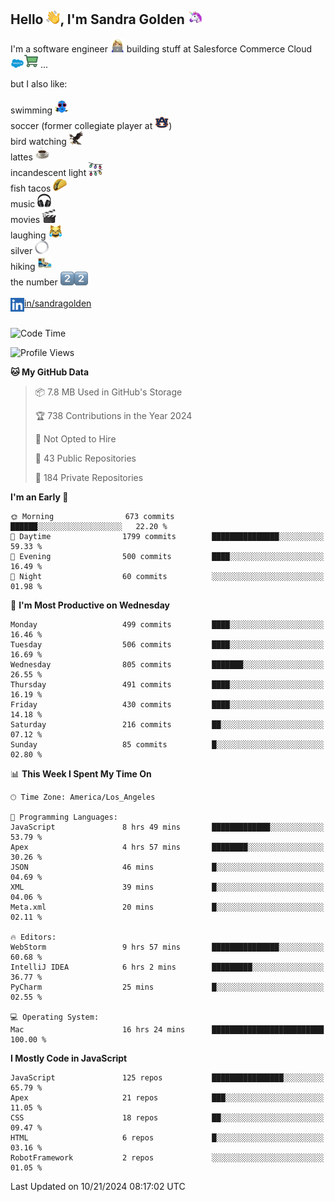 ## Hello <img src="./static/emoji/wave.png" width="22" />, I'm Sandra Golden <img src="./static/emoji/unicorn-face.png" width="22" />

I'm a software engineer <img src="./static/emoji/female-technologist.png" width="22" /> building stuff at Salesforce Commerce Cloud <img src="./static/emoji/salesforce.png" width="22" /><img src="./static/emoji/commerce-cloud.png" width="22" />&nbsp;...

but I also like:<br/><br/>
swimming <img alt="swimming" src="./static/emoji/keep-swimming.png" width="22" /><br/>
soccer  (former collegiate player at <img src="./static/emoji/auburn.png" width="22" />)<br/>
bird watching <img src="./static/emoji/eagle.png" width="22" /><br/>
lattes <img src="./static/emoji/coffee.png" width="22" /><br/>
incandescent light <img src="./static/emoji/lights.png" width="22" /><br/>
fish tacos <img src="./static/emoji/taco.png" width="22" /><br/>
music <img src="./static/emoji/headphones.png" width="22" /><br/>
movies <img src="./static/emoji/movie-clapper.png" width="22" /><br/>
laughing <img src="./static/emoji/joy-cat.png" width="22" /><br/>
silver <img src="./static/emoji/silver-hoop.png" width="22" /><br/>
hiking <img src="./static/emoji/hiker.png" width="22" /><br/>
the number <img src="./static/emoji/two.png" width="22" /><img src="./static/emoji/two.png" width="22" />
<br/><br/>
<img align="left" alt="Sandra Golden | LinkedIn" width="22px" src="./static/emoji/linkedin.png" /> <a href="https://www.linkedin.com/in/sandragolden/">in/sandragolden</a>
<br/><br/>
<!--START_SECTION:waka-->
![Code Time](http://img.shields.io/badge/Code%20Time-676%20hrs%2018%20mins-blue)

![Profile Views](http://img.shields.io/badge/Profile%20Views-0-blue)

**🐱 My GitHub Data** 

> 📦 7.8 MB Used in GitHub's Storage 
 > 
> 🏆 738 Contributions in the Year 2024
 > 
> 🚫 Not Opted to Hire
 > 
> 📜 43 Public Repositories 
 > 
> 🔑 184 Private Repositories 
 > 
**I'm an Early 🐤** 

```text
🌞 Morning                673 commits         ██████░░░░░░░░░░░░░░░░░░░   22.20 % 
🌆 Daytime                1799 commits        ███████████████░░░░░░░░░░   59.33 % 
🌃 Evening                500 commits         ████░░░░░░░░░░░░░░░░░░░░░   16.49 % 
🌙 Night                  60 commits          ░░░░░░░░░░░░░░░░░░░░░░░░░   01.98 % 
```
📅 **I'm Most Productive on Wednesday** 

```text
Monday                   499 commits         ████░░░░░░░░░░░░░░░░░░░░░   16.46 % 
Tuesday                  506 commits         ████░░░░░░░░░░░░░░░░░░░░░   16.69 % 
Wednesday                805 commits         ███████░░░░░░░░░░░░░░░░░░   26.55 % 
Thursday                 491 commits         ████░░░░░░░░░░░░░░░░░░░░░   16.19 % 
Friday                   430 commits         ████░░░░░░░░░░░░░░░░░░░░░   14.18 % 
Saturday                 216 commits         ██░░░░░░░░░░░░░░░░░░░░░░░   07.12 % 
Sunday                   85 commits          █░░░░░░░░░░░░░░░░░░░░░░░░   02.80 % 
```


📊 **This Week I Spent My Time On** 

```text
🕑︎ Time Zone: America/Los_Angeles

💬 Programming Languages: 
JavaScript               8 hrs 49 mins       █████████████░░░░░░░░░░░░   53.79 % 
Apex                     4 hrs 57 mins       ████████░░░░░░░░░░░░░░░░░   30.26 % 
JSON                     46 mins             █░░░░░░░░░░░░░░░░░░░░░░░░   04.69 % 
XML                      39 mins             █░░░░░░░░░░░░░░░░░░░░░░░░   04.06 % 
Meta.xml                 20 mins             █░░░░░░░░░░░░░░░░░░░░░░░░   02.11 % 

🔥 Editors: 
WebStorm                 9 hrs 57 mins       ███████████████░░░░░░░░░░   60.68 % 
IntelliJ IDEA            6 hrs 2 mins        █████████░░░░░░░░░░░░░░░░   36.77 % 
PyCharm                  25 mins             █░░░░░░░░░░░░░░░░░░░░░░░░   02.55 % 

💻 Operating System: 
Mac                      16 hrs 24 mins      █████████████████████████   100.00 % 
```

**I Mostly Code in JavaScript** 

```text
JavaScript               125 repos           ████████████████░░░░░░░░░   65.79 % 
Apex                     21 repos            ███░░░░░░░░░░░░░░░░░░░░░░   11.05 % 
CSS                      18 repos            ██░░░░░░░░░░░░░░░░░░░░░░░   09.47 % 
HTML                     6 repos             █░░░░░░░░░░░░░░░░░░░░░░░░   03.16 % 
RobotFramework           2 repos             ░░░░░░░░░░░░░░░░░░░░░░░░░   01.05 % 
```




 Last Updated on 10/21/2024 08:17:02 UTC
<!--END_SECTION:waka-->
